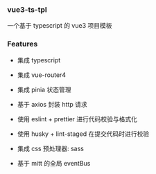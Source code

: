 ### vue3-ts-tpl

一个基于 typescript 的 vue3 项目模板

### Features

- 集成 typescript

- 集成 vue-router4

- 集成 pinia 状态管理

- 基于 axios 封装 http 请求

- 使用 eslint + prettier 进行代码校验与格式化

- 使用 husky + lint-staged 在提交代码时进行校验

- 集成 css 预处理器: sass

- 基于 mitt 的全局 eventBus
